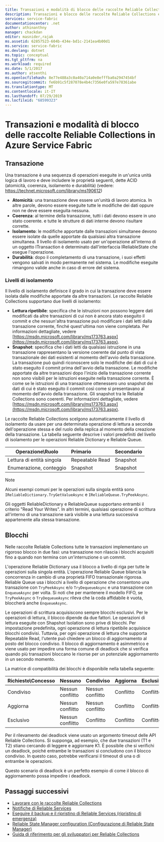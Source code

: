 ```yaml
---
title: Transazioni e modalità di blocco delle raccolte Reliable Collections in Azure Service Fabric | Microsoft Docs
description: Transazioni e blocco delle raccolte Reliable Collections e di Reliable State Manager in Azure Service Fabric.
services: service-fabric
documentationcenter: .net
author: athinanthny
manager: chackdan
editor: masnider,rajak
ms.assetid: 62857523-604b-434e-bd1c-2141ea4b00d1
ms.service: service-fabric
ms.devlang: dotnet
ms.topic: conceptual
ms.tgt_pltfrm: na
ms.workload: required
ms.date: 5/1/2017
ms.author: atsenthi
ms.openlocfilehash: 8e77e488a3c0a40a714a0e8efffba0a2947454bf
ms.sourcegitcommit: fe6b91c5f287078e4b4c7356e0fa597e78361abe
ms.translationtype: MT
ms.contentlocale: it-IT
ms.lasthandoff: 07/29/2019
ms.locfileid: "68599323"
---
```

# <a name="transactions-and-lock-modes-in-azure-service-fabric-reliable-collections"></a>Transazioni e modalità di blocco delle raccolte Reliable Collections in Azure Service Fabric

## <a name="transaction"></a>Transazione
Una transazione è una sequenza di operazioni eseguite in un'unica unità logica di lavoro
e deve includere le proprietà seguenti, dette ACID (atomicità, coerenza, isolamento e durabilità) (vedere: https://technet.microsoft.com/library/ms190612)
* **Atomicità**: una transazione deve essere un'unità di lavoro atomica. In altre parole, devono essere eseguite tutte le modifiche dei dati oppure non ne deve essere eseguita nessuna.
* **Coerenza**: al termine della transazione, tutti i dati devono essere in uno stato coerente. e tutte le strutture di dati interne devono risultare corrette.
* **Isolamento**: le modifiche apportate dalle transazioni simultanee devono essere isolate da quelle apportate da qualsiasi altra transazione simultanea. Il livello di isolamento usato per un'operazione all'interno di un oggetto ITransaction è determinato dall'interfaccia IReliableState che esegue l'operazione.
* **Durabilità**: dopo il completamento di una transazione, i suoi effetti vengono salvati in modo permanente nel sistema. Le modifiche eseguite rimangono valide anche in caso di errore del sistema.

### <a name="isolation-levels"></a>Livelli di isolamento
Il livello di isolamento definisce il grado in cui la transazione deve essere isolata dalle modifiche apportate da altre transazioni.
Le raccolte Reliable Collections supportano due livelli di isolamento:

* **Lettura ripetibile**: specifica che le istruzioni non possono leggere dati modificati da altre transazioni di cui non è ancora stato eseguito il commit e che nessun'altra transazione può modificare i dati letti dalla transazione corrente, finché quest'ultima non viene completata. Per informazioni dettagliate, vedere [https://msdn.microsoft.com/library/ms173763.aspx](https://msdn.microsoft.com/library/ms173763.aspx).
* **Snapshot**: specifica che i dati letti da qualsiasi istruzione in una transazione rappresentano la versione coerente dal punto di vista transazionale dei dati esistenti al momento dell'avvio della transazione.
  La transazione può quindi riconoscere solo le modifiche dei dati di cui è stato eseguito il commit prima dell'avvio della transazione.
  Le modifiche apportate da altre transazioni dopo l'inizio della transazione corrente non sono visibili per le istruzioni eseguite nella transazione corrente.
  È come se le istruzioni di una transazione ottenessero uno snapshot dei dati di cui è stato eseguito il commit così come si presentavano al momento dell'avvio della transazione.
  Gli snapshot tra le Reliable Collections sono coerenti.
  Per informazioni dettagliate, vedere [https://msdn.microsoft.com/library/ms173763.aspx](https://msdn.microsoft.com/library/ms173763.aspx).

Le raccolte Reliable Collections scelgono automaticamente il livello di isolamento da usare per una determinata operazione di lettura a seconda dell'operazione stessa e del ruolo della replica al momento della creazione della transazione.
La tabella seguente descrive i valori predefiniti del livello di isolamento per le operazioni Reliable Dictionary e Reliable Queue.

| Operazione\Ruolo | Primario | Secondario |
| --- |:--- |:--- |
| Lettura di entità singola |Repeatable Read |Snapshot |
| Enumerazione, conteggio |Snapshot |Snapshot |

> [!NOTE]
> Alcuni esempi comuni per le operazioni sulla singola entità sono `IReliableDictionary.TryGetValueAsync` e `IReliableQueue.TryPeekAsync`.
> 

Gli oggetti ReliableDictionary e ReliableQueue supportano entrambi il criterio "Read Your Writes".
In altri termini, qualsiasi operazione di scrittura all'interno di una transazione sarà visibile a una lettura successiva appartenente alla stessa transazione.

## <a name="locks"></a>Blocchi
Nelle raccolte Reliable Collections tutte le transazioni implementano un rigoroso blocco in due fasi: una transazione non rilascia i blocchi acquisiti fino a quando non termina con un'interruzione o un commit.

L'operazione Reliable Dictionary usa il blocco a livello di riga per tutte le operazioni sulla singola entità.
L'operazione Reliable Queue bilancia la concorrenza in cambio di una proprietà FIFO transazionale rigorosa.
Reliable Queue usa i blocchi a livello di operazione che consentono una transazione con `TryPeekAsync` e/o `TryDequeueAsync` e una transazione con `EnqueueAsync` per volta.
Si noti che per mantenere il modello FIFO, se `TryPeekAsync` o `TryDequeueAsync` rileva che la coda affidabile è vuota, bloccherà anche `EnqueueAsync`.

Le operazioni di scrittura acquisiscono sempre blocchi esclusivi.
Per le operazioni di lettura, il blocco dipende da due fattori.
Le operazioni di lettura eseguite con Shapshot Isolation sono prive di blocchi.
Per impostazione predefinita, ogni operazione di lettura ripetibile acquisisce blocchi condivisi.
Tuttavia, per ogni operazione di lettura che supporta Repeatable Read, l'utente può chiedere un blocco di aggiornamento al posto del blocco condiviso.
Il blocco di aggiornamento è asimmetrico e viene usato per impedire una forma comune di deadlock che si verifica quando più transazioni bloccano le risorse per un potenziale aggiornamento in un secondo momento.

La matrice di compatibilità dei blocchi è disponibile nella tabella seguente:

| Richiesto\Concesso | Nessuno | Condiviso | Aggiorna | Esclusivo |
| --- |:--- |:--- |:--- |:--- |
| Condiviso |Nessun conflitto |Nessun conflitto |Conflitto |Conflitto |
| Aggiorna |Nessun conflitto |Nessun conflitto |Conflitto |Conflitto |
| Esclusivo |Nessun conflitto |Conflitto |Conflitto |Conflitto |

Per il rilevamento dei deadlock viene usato un argomento timeout delle API Reliable Collections.
Si supponga, ad esempio, che due transazioni (T1 e T2) stiano cercando di leggere e aggiornare K1.
È possibile che si verifichi un deadlock, poiché entrambe le transazioni si concludono con il blocco condiviso.
In questo caso, potrebbe verificarsi il timeout di una o di entrambe le operazioni.

Questo scenario di deadlock è un perfetto esempio di come il blocco di aggiornamento possa impedire i deadlock.

## <a name="next-steps"></a>Passaggi successivi
* [Lavorare con le raccolte Reliable Collections](service-fabric-work-with-reliable-collections.md)
* [Notifiche di Reliable Services](service-fabric-reliable-services-notifications.md)
* [Eseguire il backup e il ripristino di Reliable Services (ripristino di emergenza)](service-fabric-reliable-services-backup-restore.md)
* [Reliable State Manager configuration (Configurazione di Reliable State Manager)](service-fabric-reliable-services-configuration.md)
* [Guida di riferimento per gli sviluppatori per Reliable Collections](https://msdn.microsoft.com/library/azure/microsoft.servicefabric.data.collections.aspx)

